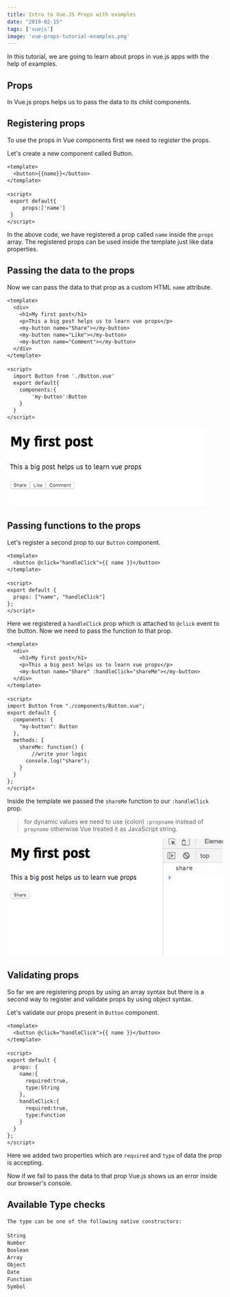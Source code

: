 ```yaml
---
title: Intro to Vue.JS Props with examples
date: "2019-02-15"
tags: ['vuejs']
image: 'vue-props-tutorial-examples.png'
---
```


In this tutorial, we are going to learn about props
in vue.js apps with the help of examples.


## Props

In Vue.js props helps us to pass the data to its child components.


## Registering props

To use the props in Vue components first we need to register the props.

Let's create a new component called Button.

```html{2,7}:title=Button.vue
<template>
  <button>{{name}}</button>
</template>

<script>
 export default{
     props:['name']
 }
</script>
```

In the above code, we have registered a prop called `name` inside the `props` array. The registered props can be used inside the template just like data properties.

## Passing the data to the props

Now we can pass the data to that prop as a custom HTML `name` attribute.

```html{5-7}:title=Post.vue
<template>
  <div>
    <h1>My first post</h1>
    <p>This a big post helps us to learn vue props</p>
    <my-button name="Share"></my-button>
    <my-button name="Like"></my-button>
    <my-button name="Comment"></my-button>
  </div>
</template>

<script>
  import Button from './Button.vue'
  export default{
    components:{
        'my-button':Button
    }
  }
</script>
```

![passing-data-vue-props](passing-data-vue-props.png)


## Passing functions to the props

Let's register a second prop to our `Button` component.

```html{2,7}:title=Button.vue
<template>
  <button @click="handleClick">{{ name }}</button>
</template>

<script>
export default {
  props: ["name", "handleClick"]
};
</script>
```
Here we registered a `handleClick` prop which is attached to `@click` event to the button. Now we need to pass the function to that prop.

```html{5}:title=Post.vue
<template>
  <div>
    <h1>My first post</h1>
    <p>This a big post helps us to learn vue props</p>
    <my-button name="Share" :handleClick="shareMe"></my-button>
  </div>
</template>

<script>
import Button from "./components/Button.vue";
export default {
  components: {
    "my-button": Button
  },
  methods: {
    shareMe: function() {
        //write your logic
      console.log("share");
    }
  }
};
</script>
```
Inside the template we passed the `shareMe` function to our `:handleClick` prop.

>for dynamic values we need to use (colon) `:propname` instead of `propname` otherwise Vue treated it as JavaScript string.

![passing-functions-as-props](passing-functions-as-props.png)

## Validating props

So far we are registering props by using an array syntax but there is a second way to register and validate props by using object syntax.

Let's validate our props present in `Button` component.

```html{7-16}:title=Button.vue
<template>
  <button @click="handleClick">{{ name }}</button>
</template>

<script>
export default {
  props: {
    name:{
      required:true,
      type:String
    },
    handleClick:{
      required:true,
      type:Function
    }
  }
};
</script>
```

Here we added two properties which are `required` and `type` of data the prop is accepting.


Now if we fail to pass the data to that prop Vue.js shows us an error inside our browser's console.


## Available Type checks

```bash
The type can be one of the following native constructors:

String
Number
Boolean
Array
Object
Date
Function
Symbol
```
